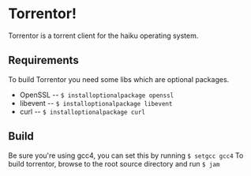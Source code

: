 Torrentor!
=============

Torrentor is a torrent client for the haiku operating system.

Requirements
-------
To build Torrentor you need some libs which are optional packages.

* OpenSSL   -- ```$ installoptionalpackage openssl```
* libevent  -- ```$ installoptionalpackage libevent```
* curl      -- ```$ installoptionalpackage curl```


Build
-------
Be sure you're using gcc4, you can set this by running ```$ setgcc gcc4```
To build torrentor, browse to the root source directory and run ```$ jam```
